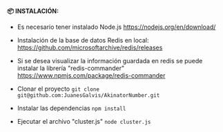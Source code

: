 **📦 INSTALACIÓN:**

- Es necesario tener instalado Node.js
https://nodejs.org/en/download/

- Instalación de la base de datos Redis en local:
https://github.com/microsoftarchive/redis/releases

- Si se desea visualizar la información guardada en redis se puede instalar la librería "redis-commander"
https://www.npmjs.com/package/redis-commander

- Clonar el proyecto
``git clone git@github.com:JuanesGalvis/AkinatorNumber.git``

- Instalar las dependencias
``npm install``

- Ejecutar el archivo "cluster.js"
``node cluster.js``